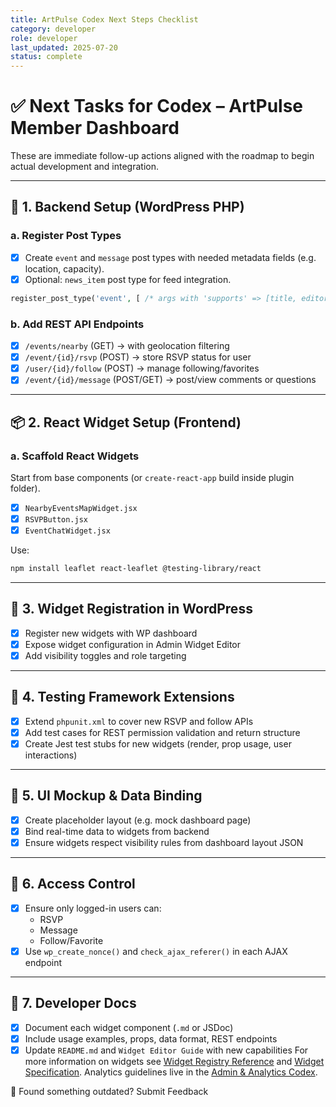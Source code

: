 ```yaml
---
title: ArtPulse Codex Next Steps Checklist
category: developer
role: developer
last_updated: 2025-07-20
status: complete
---
```



# ✅ Next Tasks for Codex – ArtPulse Member Dashboard

These are immediate follow-up actions aligned with the roadmap to begin actual development and integration.

---

## 🔧 1. Backend Setup (WordPress PHP)

### a. Register Post Types
- [x] Create `event` and `message` post types with needed metadata fields (e.g. location, capacity).
- [x] Optional: `news_item` post type for feed integration.

```php
register_post_type('event', [ /* args with 'supports' => [title, editor, custom-fields] */ ]);
```

### b. Add REST API Endpoints
- [x] `/events/nearby` (GET) → with geolocation filtering
- [x] `/event/{id}/rsvp` (POST) → store RSVP status for user
- [x] `/user/{id}/follow` (POST) → manage following/favorites
- [x] `/event/{id}/message` (POST/GET) → post/view comments or questions

---

## 📦 2. React Widget Setup (Frontend)

### a. Scaffold React Widgets
Start from base components (or `create-react-app` build inside plugin folder).

- [x] `NearbyEventsMapWidget.jsx`
- [x] `RSVPButton.jsx`
- [x] `EventChatWidget.jsx`

Use:
```bash
npm install leaflet react-leaflet @testing-library/react
```

---

## 🎯 3. Widget Registration in WordPress
- [x] Register new widgets with WP dashboard
- [x] Expose widget configuration in Admin Widget Editor
- [x] Add visibility toggles and role targeting

---

## 🧪 4. Testing Framework Extensions
- [x] Extend `phpunit.xml` to cover new RSVP and follow APIs
- [x] Add test cases for REST permission validation and return structure
- [x] Create Jest test stubs for new widgets (render, prop usage, user interactions)

---

## 🧩 5. UI Mockup & Data Binding
- [x] Create placeholder layout (e.g. mock dashboard page)
- [x] Bind real-time data to widgets from backend
- [x] Ensure widgets respect visibility rules from dashboard layout JSON

---

## 🔐 6. Access Control
- [x] Ensure only logged-in users can:
  - RSVP
  - Message
  - Follow/Favorite
- [x] Use `wp_create_nonce()` and `check_ajax_referer()` in each AJAX endpoint

---

## 📘 7. Developer Docs
- [x] Document each widget component (`.md` or JSDoc)
- [x] Include usage examples, props, data format, REST endpoints
- [x] Update `README.md` and `Widget Editor Guide` with new capabilities
For more information on widgets see [Widget Registry Reference](widgets/widget-registry-reference.md) and [Widget Specification](widgets/widget-specification.md). Analytics guidelines live in the [Admin & Analytics Codex](guides/developer/admin-analytics-codex.md).

💬 Found something outdated? Submit Feedback
